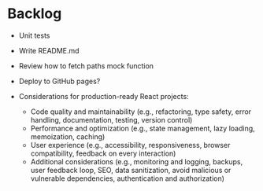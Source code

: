 # Backlog

- Unit tests
- Write README.md
- Review how to fetch paths mock function
- Deploy to GitHub pages?

- Considerations for production-ready React projects:
  - Code quality and maintainability (e.g., refactoring, type safety, error handling, documentation, testing, version control)
  - Performance and optimization (e.g., state management, lazy loading, memoization, caching)
  - User experience (e.g., accessibility, responsiveness, browser compatibility, feedback on every interaction)
  - Additional considerations (e.g., monitoring and logging, backups, user feedback loop, SEO, data sanitization, avoid malicious or vulnerable dependencies, authentication and authorization)
